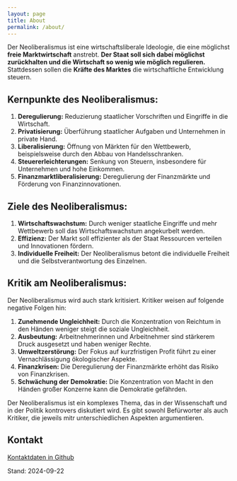 ```yaml
---
layout: page
title: About
permalink: /about/
---
```


Der Neoliberalismus ist eine wirtschaftsliberale Ideologie, die eine möglichst **freie Marktwirtschaft** anstrebt. **Der Staat soll sich dabei möglichst zurückhalten und die Wirtschaft so wenig wie möglich regulieren.** Stattdessen sollen die **Kräfte des Marktes** die wirtschaftliche Entwicklung steuern.

## Kernpunkte des Neoliberalismus:

1. **Deregulierung:** Reduzierung staatlicher Vorschriften und Eingriffe in die Wirtschaft.
2. **Privatisierung:** Überführung staatlicher Aufgaben und Unternehmen in private Hand.
3. **Liberalisierung:** Öffnung von Märkten für den Wettbewerb, beispielsweise durch den Abbau von Handelsschranken.
4. **Steuererleichterungen:** Senkung von Steuern, insbesondere für Unternehmen und hohe Einkommen.
5. **Finanzmarktliberalisierung:** Deregulierung der Finanzmärkte und Förderung von Finanzinnovationen.

## Ziele des Neoliberalismus:

1. **Wirtschaftswachstum:** Durch weniger staatliche Eingriffe und mehr Wettbewerb soll das Wirtschaftswachstum angekurbelt werden.
2. **Effizienz:** Der Markt soll effizienter als der Staat Ressourcen verteilen und Innovationen fördern.
3. **Individuelle Freiheit:** Der Neoliberalismus betont die individuelle Freiheit und die Selbstverantwortung des Einzelnen.

## Kritik am Neoliberalismus:

Der Neoliberalismus wird auch stark kritisiert. Kritiker weisen auf folgende negative Folgen hin:

1. **Zunehmende Ungleichheit:** Durch die Konzentration von Reichtum in den Händen weniger steigt die soziale Ungleichheit.
2. **Ausbeutung:** Arbeitnehmerinnen und Arbeitnehmer sind stärkerem Druck ausgesetzt und haben weniger Rechte.
3. **Umweltzerstörung:** Der Fokus auf kurzfristigen Profit führt zu einer Vernachlässigung ökologischer Aspekte.
4. **Finanzkrisen:** Die Deregulierung der Finanzmärkte erhöht das Risiko von Finanzkrisen.
5. **Schwächung der Demokratie:** Die Konzentration von Macht in den Händen großer Konzerne kann die Demokratie gefährden.

Der Neoliberalismus ist ein komplexes Thema, das in der Wissenschaft und in der Politik kontrovers diskutiert wird. Es gibt sowohl Befürworter als auch Kritiker, die jeweils mitr unterschiedlichen Aspekten argumentieren.

## Kontakt

[Kontaktdaten in Github](https://github.com/S2030c)

Stand: 2024-09-22
